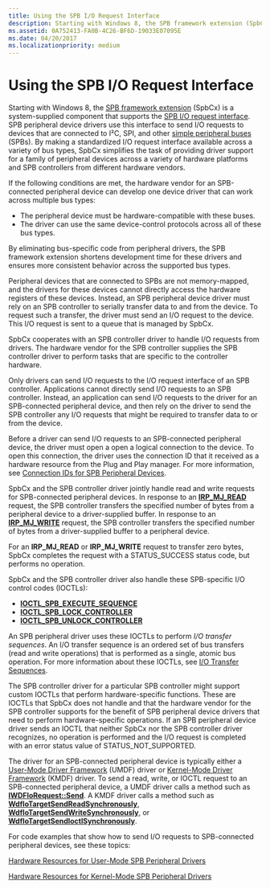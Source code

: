 ```yaml
---
title: Using the SPB I/O Request Interface
description: Starting with Windows 8, the SPB framework extension (SpbCx) is a system-supplied component that supports the SPB I/O request interface.
ms.assetid: 0A752413-FA0B-4C26-BF6D-19033E07095E
ms.date: 04/20/2017
ms.localizationpriority: medium
---
```


# Using the SPB I/O Request Interface

Starting with Windows 8, the [SPB framework extension](./spb-framework-extension.md) (SpbCx) is a system-supplied component that supports the [SPB I/O request interface](/previous-versions/hh698224(v=vs.85)). SPB peripheral device drivers use this interface to send I/O requests to devices that are connected to I²C, SPI, and other [simple peripheral buses](/previous-versions/hh450903(v=vs.85)) (SPBs). By making a standardized I/O request interface available across a variety of bus types, SpbCx simplifies the task of providing driver support for a family of peripheral devices across a variety of hardware platforms and SPB controllers from different hardware vendors.

If the following conditions are met, the hardware vendor for an SPB-connected peripheral device can develop one device driver that can work across multiple bus types:

- The peripheral device must be hardware-compatible with these buses.
- The driver can use the same device-control protocols across all of these bus types.

By eliminating bus-specific code from peripheral drivers, the SPB framework extension shortens development time for these drivers and ensures more consistent behavior across the supported bus types.

Peripheral devices that are connected to SPBs are not memory-mapped, and the drivers for these devices cannot directly access the hardware registers of these devices. Instead, an SPB peripheral device driver must rely on an SPB controller to serially transfer data to and from the device. To request such a transfer, the driver must send an I/O request to the device. This I/O request is sent to a queue that is managed by SpbCx.

SpbCx cooperates with an SPB controller driver to handle I/O requests from drivers. The hardware vendor for the SPB controller supplies the SPB controller driver to perform tasks that are specific to the controller hardware.

Only drivers can send I/O requests to the I/O request interface of an SPB controller. Applications cannot directly send I/O requests to an SPB controller. Instead, an application can send I/O requests to the driver for an SPB-connected peripheral device, and then rely on the driver to send the SPB controller any I/O requests that might be required to transfer data to or from the device.

Before a driver can send I/O requests to an SPB-connected peripheral device, the driver must open a open a logical connection to the device. To open this connection, the driver uses the connection ID that it received as a hardware resource from the Plug and Play manager. For more information, see [Connection IDs for SPB Peripheral Devices](./connection-ids-for-spb-connected-peripheral-devices.md).

SpbCx and the SPB controller driver jointly handle read and write requests for SPB-connected peripheral devices. In response to an [**IRP\_MJ\_READ**](/previous-versions/ff546883(v=vs.85)) request, the SPB controller transfers the specified number of bytes from a peripheral device to a driver-supplied buffer. In response to an [**IRP\_MJ\_WRITE**](/previous-versions//ff546904(v=vs.85)) request, the SPB controller transfers the specified number of bytes from a driver-supplied buffer to a peripheral device.

For an **IRP\_MJ\_READ** or **IRP\_MJ\_WRITE** request to transfer zero bytes, SpbCx completes the request with a STATUS\_SUCCESS status code, but performs no operation.

SpbCx and the SPB controller driver also handle these SPB-specific I/O control codes (IOCTLs):

- [**IOCTL\_SPB\_EXECUTE\_SEQUENCE**](./spb-ioctls.md#ioctl_spb_execute_sequence)
- [**IOCTL\_SPB\_LOCK\_CONTROLLER**](./spb-ioctls.md#ioctl_spb_lock_controller-control-code)
- [**IOCTL\_SPB\_UNLOCK\_CONTROLLER**](./spb-ioctls.md#ioctl_spb_unlock_controller-control-code)

An SPB peripheral driver uses these IOCTLs to perform *I/O transfer sequences*. An I/O transfer sequence is an ordered set of bus transfers (read and write operations) that is performed as a single, atomic bus operation. For more information about these IOCTLs, see [I/O Transfer Sequences](./i-o-transfer-sequences.md).

The SPB controller driver for a particular SPB controller might support custom IOCTLs that perform hardware-specific functions. These are IOCTLs that SpbCx does not handle and that the hardware vendor for the SPB controller supports for the benefit of SPB peripheral device drivers that need to perform hardware-specific operations. If an SPB peripheral device driver sends an IOCTL that neither SpbCx nor the SPB controller driver recognizes, no operation is performed and the I/O request is completed with an error status value of STATUS\_NOT\_SUPPORTED.

The driver for an SPB-connected peripheral device is typically either a [User-Mode Driver Framework](../wdf/overview-of-the-umdf.md) (UMDF) driver or [Kernel-Mode Driver Framework](../wdf/index.md) (KMDF) driver. To send a read, write, or IOCTL request to an SPB-connected peripheral device, a UMDF driver calls a method such as [**IWDFIoRequest::Send**](/windows-hardware/drivers/ddi/wudfddi/nf-wudfddi-iwdfiorequest-send). A KMDF driver calls a method such as [**WdfIoTargetSendReadSynchronously**](/windows-hardware/drivers/ddi/wdfiotarget/nf-wdfiotarget-wdfiotargetsendreadsynchronously), [**WdfIoTargetSendWriteSynchronously**](/windows-hardware/drivers/ddi/wdfiotarget/nf-wdfiotarget-wdfiotargetsendwritesynchronously), or [**WdfIoTargetSendIoctlSynchronously**](/windows-hardware/drivers/ddi/wdfiotarget/nf-wdfiotarget-wdfiotargetsendioctlsynchronously).

For code examples that show how to send I/O requests to SPB-connected peripheral devices, see these topics:

[Hardware Resources for User-Mode SPB Peripheral Drivers](./hardware-resources-for-user-mode-spb-peripheral-drivers.md)

[Hardware Resources for Kernel-Mode SPB Peripheral Drivers](./hardware-resources-for-kernel-mode-spb-peripheral-drivers.md)
